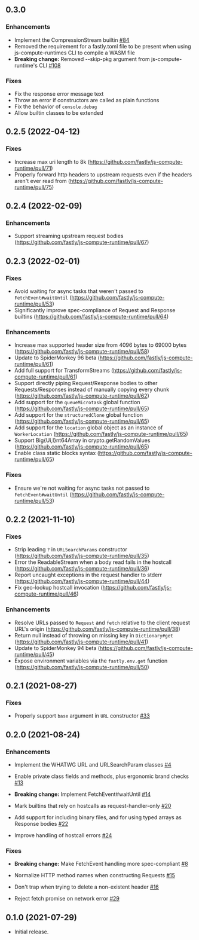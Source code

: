 
## 0.3.0

### Enhancements

- Implement the CompressionStream builtin
  [#84](https://github.com/fastly/js-compute-runtime/pull/84)
- Removed the requirement for a fastly.toml file to be present when using js-compute-runtimes CLI to compile a WASM file
- **Breaking change:** Removed --skip-pkg argument from js-compute-runtime's CLI
  [#108](https://github.com/fastly/js-compute-runtime/pull/108)

### Fixes

- Fix the response error message text
- Throw an error if constructors are called as plain functions
- Fix the behavior of `console.debug`
- Allow builtin classes to be extended

## 0.2.5 (2022-04-12)

### Fixes

* Increase max uri length to 8k (https://github.com/fastly/js-compute-runtime/pull/71)
* Properly forward http headers to upstream requests even if the headers aren't ever read from (https://github.com/fastly/js-compute-runtime/pull/75)

## 0.2.4 (2022-02-09)

### Enhancements

* Support streaming upstream request bodies (https://github.com/fastly/js-compute-runtime/pull/67)

## 0.2.3 (2022-02-01)

### Fixes

* Avoid waiting for async tasks that weren't passed to `FetchEvent#waitUntil` (https://github.com/fastly/js-compute-runtime/pull/53)
* Significantly improve spec-compliance of Request and Response builtins (https://github.com/fastly/js-compute-runtime/pull/64)
### Enhancements

* Increase max supported header size from 4096 bytes to 69000 bytes (https://github.com/fastly/js-compute-runtime/pull/58)
* Update to SpiderMonkey 96 beta (https://github.com/fastly/js-compute-runtime/pull/61)
* Add full support for TransformStreams (https://github.com/fastly/js-compute-runtime/pull/61)
* Support directly piping Request/Response bodies to other Requests/Responses instead of manually copying every chunk (https://github.com/fastly/js-compute-runtime/pull/62)
* Add support for the `queueMicrotask` global function (https://github.com/fastly/js-compute-runtime/pull/65)
* Add support for the `structuredClone` global function (https://github.com/fastly/js-compute-runtime/pull/65)
* Add support for the `location` global object as an instance of `WorkerLocation` (https://github.com/fastly/js-compute-runtime/pull/65)
* Support Big{Ui,I}nt64Array in crypto.getRandomValues (https://github.com/fastly/js-compute-runtime/pull/65)
* Enable class static blocks syntax (https://github.com/fastly/js-compute-runtime/pull/65)

### Fixes

* Ensure we're not waiting for async tasks not passed to `FetchEvent#waitUntil` (https://github.com/fastly/js-compute-runtime/pull/53)

## 0.2.2 (2021-11-10)

### Fixes

* Strip leading `?` in `URLSearchParams` constructor (https://github.com/fastly/js-compute-runtime/pull/35)
* Error the ReadableStream when a body read fails in the hostcall (https://github.com/fastly/js-compute-runtime/pull/36)
* Report uncaught exceptions in the request handler to stderr (https://github.com/fastly/js-compute-runtime/pull/44)
* Fix geo-lookup hostcall invocation (https://github.com/fastly/js-compute-runtime/pull/46)

### Enhancements

* Resolve URLs passed to `Request` and `fetch` relative to the client request URL's origin (https://github.com/fastly/js-compute-runtime/pull/38)
* Return null instead of throwing on missing key in `Dictionary#get` (https://github.com/fastly/js-compute-runtime/pull/41)
* Update to SpiderMonkey 94 beta (https://github.com/fastly/js-compute-runtime/pull/45)
* Expose environment variables via the `fastly.env.get` function (https://github.com/fastly/js-compute-runtime/pull/50)

## 0.2.1 (2021-08-27)

### Fixes

- Properly support `base` argument in `URL` constructor
  [#33](https://github.com/fastly/js-compute-runtime/pull/33)

## 0.2.0 (2021-08-24)

### Enhancements

- Implement the WHATWG URL and URLSearchParam classes
  [#4](https://github.com/fastly/js-compute-runtime/pull/4)

- Enable private class fields and methods, plus ergonomic brand checks
  [#13](https://github.com/fastly/js-compute-runtime/pull/13)

- **Breaking change:** Implement FetchEvent#waitUntil
  [#14](https://github.com/fastly/js-compute-runtime/pull/14)

- Mark builtins that rely on hostcalls as request-handler-only
  [#20](https://github.com/fastly/js-compute-runtime/pull/20)

- Add support for including binary files, and for using typed arrays as Response bodies
  [#22](https://github.com/fastly/js-compute-runtime/pull/22)

- Improve handling of hostcall errors
  [#24](https://github.com/fastly/js-compute-runtime/pull/24)

### Fixes

- **Breaking change:** Make FetchEvent handling more spec-compliant
  [#8](https://github.com/fastly/js-compute-runtime/pull/8)

- Normalize HTTP method names when constructing Requests
  [#15](https://github.com/fastly/js-compute-runtime/pull/15)

- Don't trap when trying to delete a non-existent header
  [#16](https://github.com/fastly/js-compute-runtime/pull/16)

- Reject fetch promise on network error
  [#29](https://github.com/fastly/js-compute-runtime/pull/29)

## 0.1.0 (2021-07-29)

- Initial release.
